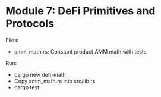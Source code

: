 # Module 7: DeFi Primitives and Protocols

Files:
- amm_math.rs: Constant product AMM math with tests.

Run:
- cargo new defi-math
- Copy amm_math.rs into src/lib.rs
- cargo test
